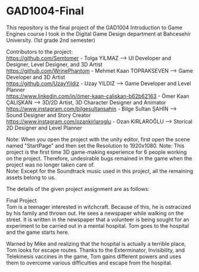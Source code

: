 # GAD1004-Final
This repository is the final project of the GAD1004 Introduction to Game Engines course I took in the Digital Game Design department at Bahcesehir University. (1st grade 2nd semester)

Contributors to the project:                           
https://github.com/Semtomer - Tolga YILMAZ --> UI Developer and Designer, Level Designer, and 3D Artist                 
https://github.com/WrinePhantom - Mehmet Kaan TOPRAKSEVEN --> Game Developer and 3D Artist                  
https://github.com/UzayYildiz - Uzay YILDIZ --> Game Developer and Level Planner                
https://www.linkedin.com/in/ömer-kaan-çalişkan-b62b62163 - Ömer Kaan ÇALIŞKAN --> 3D/2D Artist, 3D Character Designer and Animator               
https://www.instagram.com/bilgesultansahin - Bilge Sultan ŞAHİN --> Sound Designer and Story Creator               
https://www.instagram.com/ozankirlaroglu - Ozan KIRLAROĞLU --> Storical 2D Designer and Level Planner               

Note: When you open the project with the unity editor, first open the scene named "StartPage" and then set the Resolution to 1920x1080. 
Note: This project is the first time 3D game-making experience for 6 people working on the project. Therefore, undesirable bugs remained in the game when the project was no longer taken care of.             
Note: Except for the Soundtrack music used in this project, all the remaining assets belong to us. 

The details of the given project assignment are as follows:

Final Project            
Tom is a teenager interested in witchcraft. Because of this, he is ostracized by his family and thrown out. He sees a newspaper while walking on the street. It is written in the newspaper that a volunteer is being sought for an experiment to be carried out in a mental hospital. Tom goes to the hospital and the game starts here. 

Warned by Mike and realizing that the hospital is actually a terrible place, Tom looks for escape routes. Thanks to the Exterminator, Invisibility, and Telekinesis vaccines in the game, Tom gains different powers and uses them to overcome various difficulties and escape from the hospital. 
